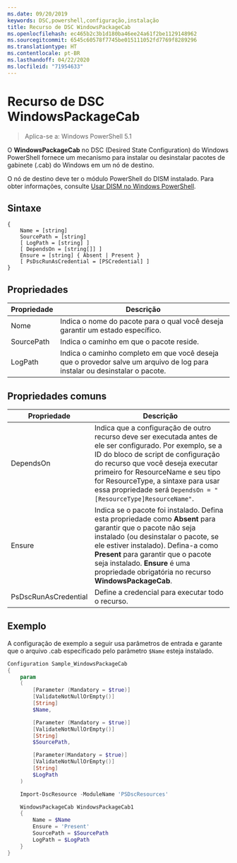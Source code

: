 ```yaml
---
ms.date: 09/20/2019
keywords: DSC,powershell,configuração,instalação
title: Recurso de DSC WindowsPackageCab
ms.openlocfilehash: ec465b2c3b1d180ba46ee24a61f2be1129148962
ms.sourcegitcommit: 6545c60578f7745be015111052fd7769f8289296
ms.translationtype: HT
ms.contentlocale: pt-BR
ms.lasthandoff: 04/22/2020
ms.locfileid: "71954633"
---
```

# <a name="dsc-windowspackagecab-resource"></a>Recurso de DSC WindowsPackageCab

> Aplica-se a: Windows PowerShell 5.1

O **WindowsPackageCab** no DSC (Desired State Configuration) do Windows PowerShell fornece um mecanismo para instalar ou desinstalar pacotes de gabinete (.cab) do Windows em um nó de destino.

O nó de destino deve ter o módulo PowerShell do DISM instalado. Para obter informações, consulte [Usar DISM no Windows PowerShell](/windows-hardware/manufacture/desktop/use-dism-in-windows-powershell-s14).

## <a name="syntax"></a>Sintaxe

```Syntax
{
    Name = [string]
    SourcePath = [string]
    [ LogPath = [string] ]
    [ DependsOn = [string[]] ]
    Ensure = [string] { Absent | Present }
    [ PsDscRunAsCredential = [PSCredential] ]
}
```

## <a name="properties"></a>Propriedades

|Propriedade |Descrição |
|---|---|
|Nome |Indica o nome do pacote para o qual você deseja garantir um estado específico. |
|SourcePath |Indica o caminho em que o pacote reside. |
|LogPath |Indica o caminho completo em que você deseja que o provedor salve um arquivo de log para instalar ou desinstalar o pacote. |

## <a name="common-properties"></a>Propriedades comuns

|Propriedade |Descrição |
|---|---|
|DependsOn |Indica que a configuração de outro recurso deve ser executada antes de ele ser configurado. Por exemplo, se a ID do bloco de script de configuração do recurso que você deseja executar primeiro for ResourceName e seu tipo for ResourceType, a sintaxe para usar essa propriedade será `DependsOn = "[ResourceType]ResourceName"`. |
|Ensure |Indica se o pacote foi instalado. Defina esta propriedade como **Absent** para garantir que o pacote não seja instalado (ou desinstalar o pacote, se ele estiver instalado). Defina-a como **Present** para garantir que o pacote seja instalado. **Ensure** é uma propriedade obrigatória no recurso **WindowsPackageCab**. |
|PsDscRunAsCredential |Define a credencial para executar todo o recurso. |

## <a name="example"></a>Exemplo

A configuração de exemplo a seguir usa parâmetros de entrada e garante que o arquivo .cab especificado pelo parâmetro `$Name` esteja instalado.

```powershell
Configuration Sample_WindowsPackageCab
{
    param
    (
        [Parameter (Mandatory = $true)]
        [ValidateNotNullOrEmpty()]
        [String]
        $Name,

        [Parameter (Mandatory = $true)]
        [ValidateNotNullOrEmpty()]
        [String]
        $SourcePath,

        [Parameter(Mandatory = $true)]
        [ValidateNotNullOrEmpty()]
        [String]
        $LogPath
    )

    Import-DscResource -ModuleName 'PSDscResources'

    WindowsPackageCab WindowsPackageCab1
    {
        Name = $Name
        Ensure = 'Present'
        SourcePath = $SourcePath
        LogPath = $LogPath
    }
}
```